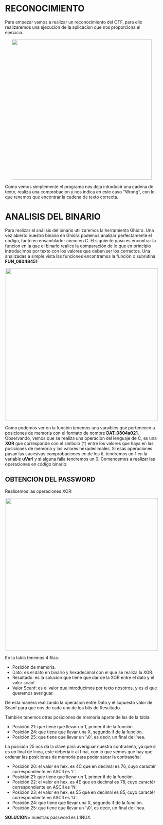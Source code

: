 # RECONOCIMIENTO

Para empezar vamos a realizar un reconocimiento del CTF, para ello realizaremos una ejecucion de la aplicacion que nos proporciona el ejercicio.

<p align="center">
<image width="460" src="images/Run_Easy_ELF.png" caption="Ejecucion para el reconocimiento">
</p>

Como vemos simplemente el programa nos deja introducir una cadena de texto, realiza una comprobacion y nos indica en este caso "Wrong", con lo que tenemos que encontrar la cadena de texto correcta.

# ANALISIS DEL BINARIO

Para realizar el análisis del binario utilizaremos la herramienta Ghidra. Una vez abierto nuestro binario en Ghidra podemos analizar perfectamente el código, tanto en ensamblador como en C. El siguiente paso es encontrar la funcion en la que el binario realice la comparación de lo que en principio introducimos por texto con los valores que deben ser los correctos. Una analizadas a simple vista las funciones encontramos la función o subrutina **FUN_08048451**

<p align="center">
<image width="500" src="images/FUN_08048451.png" caption="Funcion de compararion">
</p>
  
Como podemos ver en la función tenemos una varaibles que pertenecen a posiciones de memoria con el formato de nombre **DAT_0804a021**. Observando, vemos que se realiza una operacion del lenguaje de C, es una **XOR** que corresponde con el símbolo (^) entre los valores que haya en las posiciones de memoria y los valores hexadecimales. Si esas operaciones pasan las sucesivas comprobaciones en de los if, tendremos un 1 en la variable **uVarl** y si alguna falla tendremos un 0. Comencemos a realizar las operaciones en código binario:

## OBTENCION DEL PASSWORD

Realicemos las operaciones XOR:
  
<p align="center">
<image width="500" src="images/XOR_Operaciones.png" caption="Resultados de las XOR">
</p>

En la tabla tenemos 4 filas:
  - Posición de memoria.
  - Dato: es el dato en binario y hexadecimal con el que se realiza la XOR.
  - Resultado: es la solucion que tiene que dar de la XOR entre el dato y el valor scanf.
  - Valor Scanf: es el valor que introducimos por texto nosotros, y es el que queremos averiguar.

De esta manera realizando la operacion entre Dato y el supuesto valor de Scanf para que nos de cada uno de los bits de Resultado.
  
También tenemos otras posiciones de memoria aparte de las de la tabla:
  - Posición 21: que tiene que llevar un 1, primer if de la función.
  - Posición 24: que tiene que llevar una X, segundo if de la función.
  - Posición 25: que tiene que llevar un '\0', es decir, un final de línea.
  
La posición 25 nos da la clave para averiguar nuestra contraseña, ya que si es un final de línea, este debería ir al final, con lo que vemos que hay que ordenar las posiciones de memoria para poder sacar la contraseña:
  - Posición 20: el valor en hex. es 4C que en decimal es 76, cuyo caractér correspondiente en ASCII es 'L'.
  - Posición 21: que tiene que llevar un 1, primer if de la función.
  - Posición 22: el valor en hex. es 4E que en decimal es 78, cuyo caractér correspondiente en ASCII es 'N'.
  - Posición 23: el valor en hex. es 55 que en decimal es 85, cuyo caractér correspondiente en ASCII es 'U'.
  - Posición 24: que tiene que llevar una X, segundo if de la función.
  - Posición 25: que tiene que llevar un '\0', es decir, un final de línea.
 
**SOLUCIÓN**= nuestras password es L1NUX.
